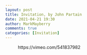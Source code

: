 ```yaml
---
layout: post
title: Invitation, by John Partain
date: 2021-04-21 19:30
author: MarkMayberry
comments: true
categories: [Invitation]
---
```

<!-- wp:embed {"url":"https://vimeo.com/541837982","type":"video","providerNameSlug":"vimeo","responsive":true,"className":"wp-embed-aspect-4-3 wp-has-aspect-ratio"} -->
<figure class="wp-block-embed is-type-video is-provider-vimeo wp-block-embed-vimeo wp-embed-aspect-4-3 wp-has-aspect-ratio"><div class="wp-block-embed__wrapper">
https://vimeo.com/541837982
</div></figure>
<!-- /wp:embed -->
